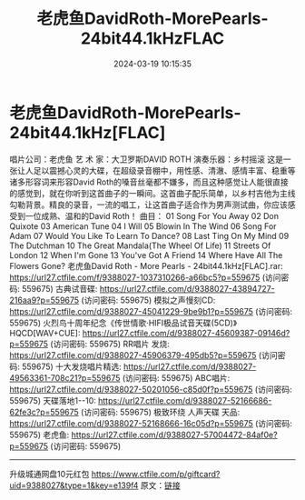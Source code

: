 ﻿---
title: 老虎鱼DavidRoth-MorePearls-24bit44.1kHzFLAC
date: 2024-03-19 10:15:35
categories: 外语音乐
tags: 外语音乐
---
# 老虎鱼DavidRoth-MorePearls-24bit44.1kHz[FLAC]

唱片公司：老虎鱼
艺 术 家：大卫罗斯DAVID ROTH
演奏乐器：乡村摇滚
这是一张让人足以震撼心灵的大碟，在超级录音棚中，用性感、清澈、感情丰富、稳重等诸多形容词来形容David
Roth的嗓音丝毫都不嫌多，而且这种感觉让人能很直接的感觉到，就在你听到这首曲子的一瞬间。这首曲子配乐简单，以乡村吉他为主线勾勒背景。精良的录音，一流的唱工，让这首曲子适合作为男声测试曲，你应该感受到一位成熟、温和的David
Roth！
曲目：
01 Song For You Away
02 Don Quixote
03 American Tune
04 I Will
05 Blowin In The Wind
06 Song For Adam
07 Would You Like To Learn To Dance?
08 Last Ting On My Mind
09 The Dutchman
10 The Great Mandala(The Wheel Of Life)
11 Streets Of London
12 When I'm Gone
13 You've Got A Friend
14 Where Have All The Flowers Gone?
老虎鱼David Roth - More Pearls - 24bit44.1kHz[FLAC].rar: https://url27.ctfile.com/f/9388027-1037310266-a66bc5?p=559675
(访问密码: 559675)
古典试音碟: https://url27.ctfile.com/d/9388027-43894727-216aa9?p=559675
(访问密码: 559675)
模拟之声慢刻CD: https://url27.ctfile.com/d/9388027-45041229-9be9b1?p=559675
(访问密码: 559675)
火烈鸟十周年纪念《传世情歌·HIFI极品试音天碟(5CD)》HQCD[WAV+CUE]: https://url27.ctfile.com/d/9388027-45609387-09146d?p=559675
(访问密码: 559675)
RR唱片 发烧: https://url27.ctfile.com/d/9388027-45906379-495db5?p=559675
(访问密码: 559675)
十大发烧唱片精选: https://url27.ctfile.com/d/9388027-49563361-708c21?p=559675
(访问密码: 559675)
ABC唱片: https://url27.ctfile.com/d/9388027-50201056-c85d0f?p=559675
(访问密码: 559675)
天碟落地1--10: https://url27.ctfile.com/d/9388027-52166686-62fe3c?p=559675
(访问密码: 559675)
极致环绕 人声天碟 天品: https://url27.ctfile.com/d/9388027-52168666-16c05d?p=559675
(访问密码: 559675)
老虎鱼: https://url27.ctfile.com/d/9388027-57004472-84af0e?p=559675
(访问密码: 559675)
***************************
升级城通网盘10元红包 https://www.ctfile.com/p/giftcard?uid=9388027&type=1&key=e139f4
原文：[链接](https://blog.sina.com.cn/s/blog_1647c7e76010314s8.html)